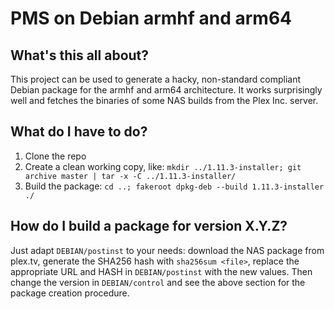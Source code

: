 # PMS on Debian armhf and arm64

## What's this all about?

This project can be used to generate a hacky, non-standard compliant Debian package for the armhf and arm64 architecture. It works surprisingly well and fetches the binaries of some NAS builds from the Plex Inc. server.

## What do I have to do?

1. Clone the repo
2. Create a clean working copy, like: `mkdir ../1.11.3-installer; git archive master | tar -x -C ../1.11.3-installer/`
3. Build the package: `cd ..; fakeroot dpkg-deb --build 1.11.3-installer ./`

## How do I build a package for version X.Y.Z?

Just adapt `DEBIAN/postinst` to your needs: download the NAS package from plex.tv, generate the SHA256 hash with `sha256sum <file>`, replace the appropriate URL and HASH in `DEBIAN/postinst` with the new values. Then change the version in `DEBIAN/control` and see the above section for the package creation procedure.
